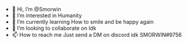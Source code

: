 - 👋 Hi, I’m @Smorwin
- 👀 I’m interested in Humanity
- 🌱 I’m currently learning How to smile and be happy again
- 💞️ I’m looking to collaborate on Idk
- 📫 How to reach me Just send a DM on discord idk SMORWIN#9756

<!---
Smorwin/Smorwin is a ✨ special ✨ repository because its `README.md` (this file) appears on your GitHub profile.
You can click the Preview link to take a look at your changes.
--->
